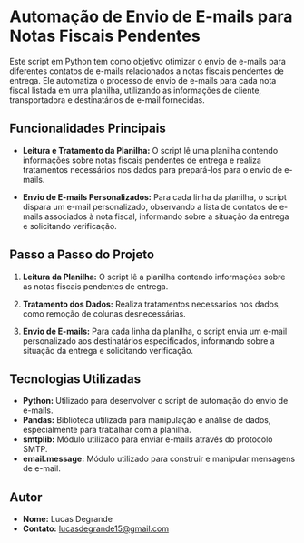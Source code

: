 # Automação de Envio de E-mails para Notas Fiscais Pendentes

Este script em Python tem como objetivo otimizar o envio de e-mails para diferentes contatos de e-mails relacionados a notas fiscais pendentes de entrega. Ele automatiza o processo de envio de e-mails para cada nota fiscal listada em uma planilha, utilizando as informações de cliente, transportadora e destinatários de e-mail fornecidas.

## Funcionalidades Principais

- **Leitura e Tratamento da Planilha:** O script lê uma planilha contendo informações sobre notas fiscais pendentes de entrega e realiza tratamentos necessários nos dados para prepará-los para o envio de e-mails.

- **Envio de E-mails Personalizados:** Para cada linha da planilha, o script dispara um e-mail personalizado, observando a lista de contatos de e-mails associados à nota fiscal, informando sobre a situação da entrega e solicitando verificação.

## Passo a Passo do Projeto

1. **Leitura da Planilha:** O script lê a planilha contendo informações sobre as notas fiscais pendentes de entrega.

2. **Tratamento dos Dados:** Realiza tratamentos necessários nos dados, como remoção de colunas desnecessárias.

3. **Envio de E-mails:** Para cada linha da planilha, o script envia um e-mail personalizado aos destinatários especificados, informando sobre a situação da entrega e solicitando verificação.

## Tecnologias Utilizadas

- **Python:** Utilizado para desenvolver o script de automação do envio de e-mails.
- **Pandas:** Biblioteca utilizada para manipulação e análise de dados, especialmente para trabalhar com a planilha.
- **smtplib:** Módulo utilizado para enviar e-mails através do protocolo SMTP.
- **email.message:** Módulo utilizado para construir e manipular mensagens de e-mail.

## Autor

- **Nome:** Lucas Degrande
- **Contato:** lucasdegrande15@gmail.com
